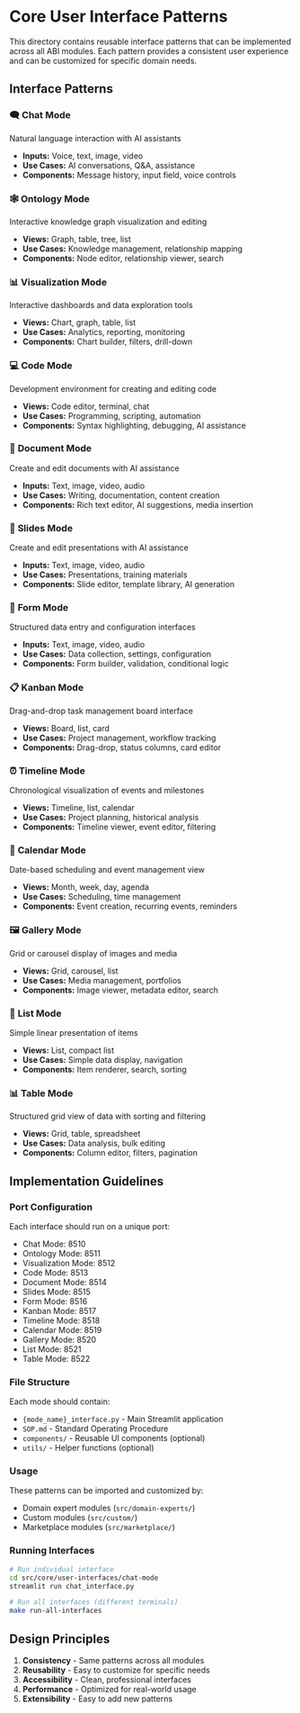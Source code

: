 # Core User Interface Patterns

This directory contains reusable interface patterns that can be implemented across all ABI modules. Each pattern provides a consistent user experience and can be customized for specific domain needs.

## Interface Patterns

### 🗨️ **Chat Mode**
Natural language interaction with AI assistants
- **Inputs:** Voice, text, image, video
- **Use Cases:** AI conversations, Q&A, assistance
- **Components:** Message history, input field, voice controls

### 🕸️ **Ontology Mode**  
Interactive knowledge graph visualization and editing
- **Views:** Graph, table, tree, list
- **Use Cases:** Knowledge management, relationship mapping
- **Components:** Node editor, relationship viewer, search

### 📊 **Visualization Mode**
Interactive dashboards and data exploration tools
- **Views:** Chart, graph, table, list
- **Use Cases:** Analytics, reporting, monitoring
- **Components:** Chart builder, filters, drill-down

### 💻 **Code Mode**
Development environment for creating and editing code
- **Views:** Code editor, terminal, chat
- **Use Cases:** Programming, scripting, automation
- **Components:** Syntax highlighting, debugging, AI assistance

### 📄 **Document Mode**
Create and edit documents with AI assistance
- **Inputs:** Text, image, video, audio
- **Use Cases:** Writing, documentation, content creation
- **Components:** Rich text editor, AI suggestions, media insertion

### 🎯 **Slides Mode**
Create and edit presentations with AI assistance
- **Inputs:** Text, image, video, audio
- **Use Cases:** Presentations, training materials
- **Components:** Slide editor, template library, AI generation

### 📝 **Form Mode**
Structured data entry and configuration interfaces
- **Inputs:** Text, image, video, audio
- **Use Cases:** Data collection, settings, configuration
- **Components:** Form builder, validation, conditional logic

### 📋 **Kanban Mode**
Drag-and-drop task management board interface
- **Views:** Board, list, card
- **Use Cases:** Project management, workflow tracking
- **Components:** Drag-drop, status columns, card editor

### ⏰ **Timeline Mode**
Chronological visualization of events and milestones
- **Views:** Timeline, list, calendar
- **Use Cases:** Project planning, historical analysis
- **Components:** Timeline viewer, event editor, filtering

### 📅 **Calendar Mode**
Date-based scheduling and event management view
- **Views:** Month, week, day, agenda
- **Use Cases:** Scheduling, time management
- **Components:** Event creation, recurring events, reminders

### 🖼️ **Gallery Mode**
Grid or carousel display of images and media
- **Views:** Grid, carousel, list
- **Use Cases:** Media management, portfolios
- **Components:** Image viewer, metadata editor, search

### 📄 **List Mode**
Simple linear presentation of items
- **Views:** List, compact list
- **Use Cases:** Simple data display, navigation
- **Components:** Item renderer, search, sorting

### 📊 **Table Mode**
Structured grid view of data with sorting and filtering
- **Views:** Grid, table, spreadsheet
- **Use Cases:** Data analysis, bulk editing
- **Components:** Column editor, filters, pagination

## Implementation Guidelines

### Port Configuration
Each interface should run on a unique port:
- Chat Mode: 8510
- Ontology Mode: 8511
- Visualization Mode: 8512
- Code Mode: 8513
- Document Mode: 8514
- Slides Mode: 8515
- Form Mode: 8516
- Kanban Mode: 8517
- Timeline Mode: 8518
- Calendar Mode: 8519
- Gallery Mode: 8520
- List Mode: 8521
- Table Mode: 8522

### File Structure
Each mode should contain:
- `{mode_name}_interface.py` - Main Streamlit application
- `SOP.md` - Standard Operating Procedure
- `components/` - Reusable UI components (optional)
- `utils/` - Helper functions (optional)

### Usage
These patterns can be imported and customized by:
- Domain expert modules (`src/domain-experts/`)
- Custom modules (`src/custom/`)
- Marketplace modules (`src/marketplace/`)

### Running Interfaces
```bash
# Run individual interface
cd src/core/user-interfaces/chat-mode
streamlit run chat_interface.py

# Run all interfaces (different terminals)
make run-all-interfaces
```

## Design Principles

1. **Consistency** - Same patterns across all modules
2. **Reusability** - Easy to customize for specific needs
3. **Accessibility** - Clean, professional interfaces
4. **Performance** - Optimized for real-world usage
5. **Extensibility** - Easy to add new patterns
